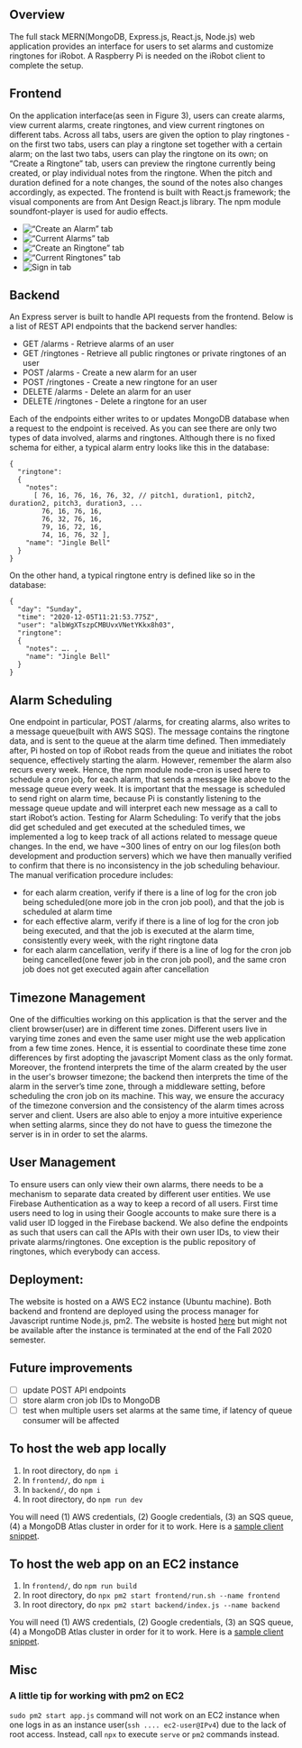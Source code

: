 ## Overview

The full stack MERN(MongoDB, Express.js, React.js, Node.js) web application provides an interface for users to set alarms and customize ringtones for iRobot. A Raspberry Pi is needed on the iRobot client to complete the setup. 

## Frontend

On the application interface(as seen in Figure 3), users can create alarms, view current alarms, create ringtones, and view current ringtones on different tabs. Across all tabs, users are given the option to play ringtones - on the first two tabs, users can play a ringtone set together with a certain alarm; on the last two tabs, users can play the ringtone on its own; on “Create a Ringtone” tab, users can preview the ringtone currently being created, or play individual notes from the ringtone. When the pitch and duration defined for a note changes, the sound of the notes also changes accordingly, as expected.
The frontend is built with React.js framework; the visual components are from Ant Design React.js library. The npm module soundfont-player is used for audio effects.

- ![“Create an Alarm” tab](create-alarm.png)
- ![“Current Alarms” tab](current-alarms.png)
- ![“Create an Ringtone” tab](create-ringtone.png)
- ![“Current Ringtones” tab](current-ringtones.png)
- ![Sign in tab](sign-in.png)

## Backend

An Express server is built to handle API requests from the frontend. Below is a list of REST API endpoints that the backend server handles:

- GET /alarms - Retrieve alarms of an user
- GET /ringtones - Retrieve all public ringtones or private ringtones of an user
- POST /alarms - Create a new alarm for an user
- POST /ringtones - Create a new ringtone for an user
- DELETE /alarms - Delete an alarm for an user
- DELETE /ringtones - Delete a ringtone for an user

Each of the endpoints either writes to or updates MongoDB database when a request to the endpoint is received. As you can see there are only two types of data involved, alarms and ringtones. Although there is no fixed schema for either, a typical alarm entry looks like this in the database:
```
{
  "ringtone": 
  {
    "notes":
      [ 76, 16, 76, 16, 76, 32, // pitch1, duration1, pitch2, duration2, pitch3, duration3, ...
        76, 16, 76, 16,
        76, 32, 76, 16,
        79, 16, 72, 16,
        74, 16, 76, 32 ],
    "name": "Jingle Bell"
  }
}
```
On the other hand, a typical ringtone entry is defined like so in the database:
```
{
  "day": "Sunday",
  "time": "2020-12-05T11:21:53.775Z",
  "user": "albWgXTszpCMBUvxVNetYKkx8h03",
  "ringtone": 
  {
    "notes": …. ,
    "name": "Jingle Bell"
  }
}
```
## Alarm Scheduling

One endpoint in particular, POST /alarms, for creating alarms, also writes to a message queue(built with AWS SQS). The message contains the ringtone data, and is sent to the queue at the alarm time defined. Then immediately after, Pi hosted on top of iRobot reads from the queue and initiates the robot sequence, effectively starting the alarm.
However, remember the alarm also recurs every week. Hence, the npm module node-cron is used here to schedule a cron job, for each alarm, that sends a message like above to the message queue every week. It is important that the message is scheduled to send right on alarm time, because Pi is constantly listening to the message queue update and will interpret each new message as a call to start iRobot’s action.
Testing for Alarm Scheduling: To verify that the jobs did get scheduled and get executed at the scheduled times, we implemented a log to keep track of all actions related to message queue changes. In the end, we have ~300 lines of entry on our log files(on both development and production servers) which we have then manually verified to confirm that there is no inconsistency in the job scheduling behaviour. The manual verification procedure includes:
- for each alarm creation, verify if there is a line of log for the cron job being scheduled(one more job in the cron job pool), and that the job is scheduled at alarm time
- for each effective alarm, verify if there is a line of log for the cron job being executed, and that the job is executed at the alarm time, consistently every week, with the right ringtone data
- for each alarm cancellation, verify if there is a line of log for the cron job being cancelled(one fewer job in the cron job pool), and the same cron job does not get executed again after cancellation

## Timezone Management

One of the difficulties working on this application is that the server and the client browser(user) are in different time zones. Different users live in varying time zones and even the same user might use the web application from a few time zones. Hence, it is essential to coordinate these time zone differences by first adopting the javascript Moment class as the only format. Moreover, the frontend interprets the time of the alarm created by the user in the user's browser timezone; the backend then interprets the time of the alarm in the server’s time zone, through a middleware setting, before scheduling the cron job on its machine. This way, we ensure the accuracy of the timezone conversion and the consistency of the alarm times across server and client. Users are also able to enjoy a more intuitive experience when setting alarms, since they do not have to guess the timezone the server is in in order to set the alarms.

## User Management

To ensure users can only view their own alarms, there needs to be a mechanism to separate data created by different user entities. We use Firebase Authentication as a way to keep a record of all users. First time users need to log in using their Google accounts to make sure there is a valid user ID logged in the Firebase backend. We also define the endpoints as such that users can call the APIs with their own user IDs, to view their private alarms/ringtones. One exception is the public repository of ringtones, which everybody can access. 

## Deployment:

The website is hosted on a AWS EC2  instance (Ubuntu machine). Both backend and frontend are deployed using the process manager for Javascript runtime Node.js, pm2. The website is hosted [here](http://ec2-3-129-61-132.us-east-2.compute.amazonaws.com:4000/) but might not be available after the instance is terminated at the end of the Fall 2020 semester.

## Future improvements

- [ ] update POST API endpoints
- [ ] store alarm cron job IDs to MongoDB
- [ ] test when multiple users set alarms at the same time, if latency of queue consumer will be affected

## To host the web app locally

1) In root directory, do `npm i`
2) In `frontend/`, do `npm i`
3) In `backend/`, do `npm i`
4) In root directory, do `npm run dev`

You will need (1) AWS credentials, (2) Google credentials, (3) an SQS queue, (4) a MongoDB Atlas cluster in order for it to work. 
Here is a [sample client snippet](https://github.com/18500-F20-B1/RPi/tree/yh-sqs).

## To host the web app on an EC2 instance

1) In `frontend/`, do `npm run build`
2) In root directory, do `npx pm2 start frontend/run.sh --name frontend`
3) In root directory, do `npx pm2 start backend/index.js --name backend`

You will need (1) AWS credentials, (2) Google credentials, (3) an SQS queue, (4) a MongoDB Atlas cluster in order for it to work. 
Here is a [sample client snippet](https://github.com/18500-F20-B1/RPi/tree/yh-sqs).

## Misc

### A little tip for working with pm2 on EC2

`sudo pm2 start app.js` command will not work on an EC2 instance when one logs in as an instance user(`ssh .... ec2-user@IPv4`) due to the lack of root access. Instead, call `npx` to execute `serve` or `pm2` commands instead.

